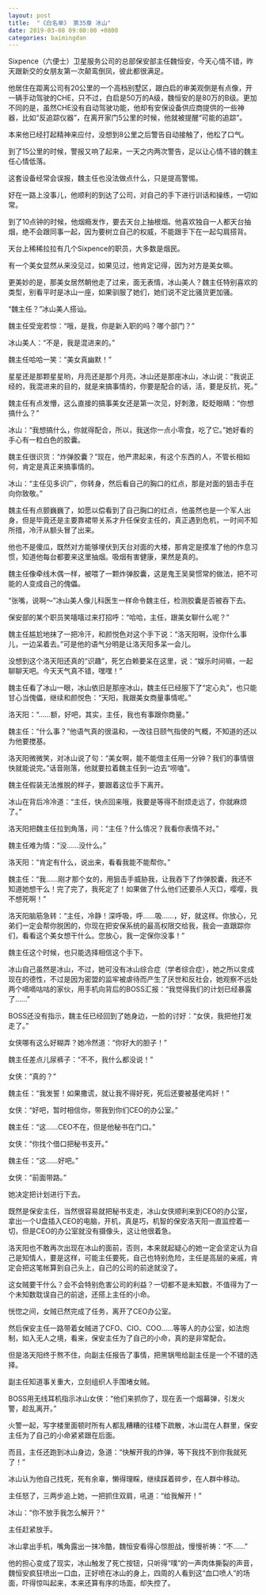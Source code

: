 ```yaml
---
layout: post
title:  "《白名单》 第35章 冰山"
date: 2019-03-08 09:00:00 +0800
categories: baimingdan
---
```

Sixpence（六便士）卫星服务公司的总部保安部主任魏恒安，今天心情不错，昨天跟新交的女朋友第一次颠鸾倒凤，彼此都很满足。

他居住在距离公司有20公里的一个高档别墅区，跟白启的审美观倒是有点像，开一辆手动驾驶的CHE，只不过，白启是50万的A级，魏恒安的是80万的B级。更加不同的是，虽然CHE没有自动驾驶功能，他却有安保设备供应商提供的一些神器，比如“反追踪仪器”，在离开家门5公里的时候，他就被提醒“可能的追踪”。

本来他已经打起精神来应付，没想到8公里之后警告自动接触了，他松了口气。

到了15公里的时候，警报又响了起来，一天之内两次警告，足以让心情不错的魏主任心情低落。

这套设备经常会误报，魏主任也没法做点什么，只是提高警惕。

好在一路上没事儿，他顺利的到达了公司，对自己的手下进行训话和操练，一切如常。

到了10点钟的时候，他烟瘾发作，要去天台上抽根烟。他喜欢独自一人都天台抽烟，绝不会跟同事一起，因为要树立自己的权威，不能跟手下在一起勾肩搭背。

天台上稀稀拉拉有几个Sixpence的职员，大多数是烟民。

有一个美女显然从来没见过，如果见过，他肯定记得，因为对方是美女嘛。

更美妙的是，那美女居然朝他走了过来，面无表情，冰山美人？魏主任特别喜欢的类型，别看平时是冰山一座，如果驯服了她们，她们说不定比骚货更加骚。

“魏主任？”冰山美人搭讪。

魏主任受宠若惊：“哦，是我，你是新入职的吗？哪个部门？”

冰山美人：“不是，我是混进来的。”

魏主任哈哈一笑：“美女真幽默！”

星星还是那颗星星哟，月亮还是那个月亮，冰山还是那座冰山，冰山说：“我说正经的，我混进来的目的，就是来搞事情的，你要是配合的话，活，要是反抗，死。”

魏主任有点发懵，这么直接的搞事美女还是第一次见，好刺激，眨眨眼睛：“你想搞什么？”

冰山：“我想搞什么，你就得配合，所以，我送你一点小零食，吃了它。”她好看的手心有一粒白色的胶囊。

魏主任很识货：“炸弹胶囊？”现在，他严肃起来，有这个东西的人，不管长相如何，肯定是真正来搞事情的。

冰山：“主任见多识广，你转身，然后看自己的胸口的红点，那是对面的狙击手在向你致敬。”

魏主任有点颤巍巍了，如愿以偿看到了自己胸口的红点，他虽然也是一个军人出身，但是毕竟还是主要靠裙带关系才升任保安主任的，真正遇到危机，一时间不知所措，冷汗从额头冒了出来。

他也不是傻瓜，既然对方能够埋伏到天台对面的大楼，那肯定是摸准了他的作息习惯，知道他每台都要来这里抽烟。吸烟有害健康，果然是真的。

魏主任像牵线木偶一样，被喂了一颗炸弹胶囊，这是鬼王吴昊惯常的做法，把不可能的人变成自己的傀儡。

“张嘴，说啊～”冰山美人像儿科医生一样命令魏主任，检测胶囊是否被吞下去。

保安部的某个职员笑嘻嘻过来打招呼：“哈哈，主任，跟美女聊什么呢？”

魏主任尴尬地抹了一把冷汗，和颜悦色对这个手下说：“洛天阳啊，没你什么事儿，一边呆着去。”可是他的语气分明是让洛天阳多呆一会儿。

没想到这个洛天阳还真的“识趣”，死乞白赖要呆在这里，说：“娱乐时间嘛，一起聊聊天吧。今天天气真不错，嘿嘿！”

魏主任看了冰山一眼，冰山依旧是那座冰山，魏主任已经服下了“定心丸”，也只能甘心当傀儡，继续和颜悦色：“天阳，我跟美女商量事情呢。”

洛天阳：“……额，好吧，其实，主任，我也有事跟你商量。”

魏主任：“什么事？”他语气真的很温和，一改往日颐气指使的气概，不知道的还以为他要搅基。

洛天阳微微笑，对冰山说了句：“美女啊，能不能借主任用一分钟？我们的事情很快就能说完。”话音刚落，他就要拉着魏主任到一边去“唠嗑”。

魏主任假装无法推脱的样子，要跟着这位手下离开。

冰山在背后冷冷道：“主任，快点回来哦，我要是等得不耐烦走远了，你就麻烦了。”

洛天阳把魏主任拉到角落，问：“主任？什么情况？我看你表情不对。”

魏主任难为情：“没……没什么。”

洛天阳：“肯定有什么，说出来，看看我能不能帮你。”

魏主任：“我……刚才那个女的，用狙击手威胁我，让我吞下了炸弹胶囊，我还不知道她想干么！完了完了，我死定了！如果做了什么他们还要杀人灭口，嘤嘤，我不想死啊！”

洛天阳脑筋急转：“主任，冷静！深呼吸，呼……吸……，好，就这样。你放心，兄弟们一定会帮你脱困的，你现在把安保系统的最高权限交给我，我会一直跟踪你们，看看这个美女想干什么。您放心，我一定保你没事！”

魏主任这个时候，也只能选择相信这个手下。

冰山自己虽然是冰山，不过，她可没有冰山综合症（学者综合症），她之所以变成现在的德性，不过是因为密盟的监牢被虐待而产生了厌世和反社会，她观察不远处两个嘀嘀咕咕的家伙，用手机向背后的BOSS汇报：“我觉得我们的计划已经暴露了……”

BOSS还没有指示，魏主任已经回到了她身边，一脸的讨好：“女侠，我把他打发走了。”

女侠哪有这么好糊弄？她冷然道：“你好大的胆子！”

魏主任差点儿尿裤子：“不不，我什么都没说！”

女侠：“真的？”

魏主任：“我发誓！如果撒谎，就让我不得好死，死后还要被基佬鸡奸！”

女侠：“好吧，暂时相信你，带我到你们CEO的办公室。”

魏主任：“这……CEO不在，但是他秘书在门口。”

女侠：“你找个借口把秘书支开。”

魏主任：“这……好吧。”

女侠：“前面带路。”

她决定把计划进行下去。

既然是保安主任，当然很容易就把秘书支走，冰山女侠顺利来到CEO的办公室，拿出一个U盘插入CEO的电脑，开机，真是巧，机智的保安洛天阳一直监控着一切，但是CEO的办公室就没有摄像头，这让他很着急。

洛天阳也不敢再次出现在冰山的面前，否则，本来就起疑心的她一定会坚定认为自己是知情人，要是这样，可能主任要死，自己也特别危险，主任是高层的亲戚，肯定会把这笔帐算到自己头上，自己的公司的前途就没了。

这女贼要干什么？会不会特别危害公司的利益？一切都不是未知数，不值得为了一个未知数耽误自己的前途，还搭上主任的小命。

恍惚之间，女贼已然完成了任务，离开了CEO办公室。

然后保安主任一路带着女贼进了CFO、CIO、COO……等等人的办公室，如法炮制，如入无人之境，看来，保安主任为了自己的小命，真的是非常配合。

但是洛天阳终于熬不住，向副主任报告了事情，把黑锅甩给副主任是一个不错的选择。

副主任知道事关重大，立刻组织人手围堵女贼。

BOSS用无线耳机指示冰山女侠：“他们来抓你了，现在丢一个烟幕弹，引发火警，趁乱离开。”

火警一起，写字楼里面顿时所有人都乱糟糟的往楼下疏散，冰山混在人群里，保安主任为了自己的小命紧紧跟在后面。

而且，主任还跑到冰山身边，急道：“快解开我的炸弹，等下我找不到你我就死了！”

冰山认为他自己找死，死有余辜，懒得理睬，继续踩着碎步，在人群中移动。

主任怒了，三两步追上她，一把抓住双肩，吼道：“给我解开！”

冰山：“你不放手我怎么解开？”

主任赶紧放手。

冰山拿出手机，嘴角露出一抹冷酷，魏恒安看得心惊胆战，慢慢祈祷：“不……”

他的担心变成了现实，冰山触发了死亡按钮，只听得“噗”的一声肉体撕裂的声音，魏恒安疯狂喷出一口血，正好喷在冰山的身上，四周的人看到这“血口喷人”的场面，吓得惊叫起来，本来还算有序的场面，却失控了。